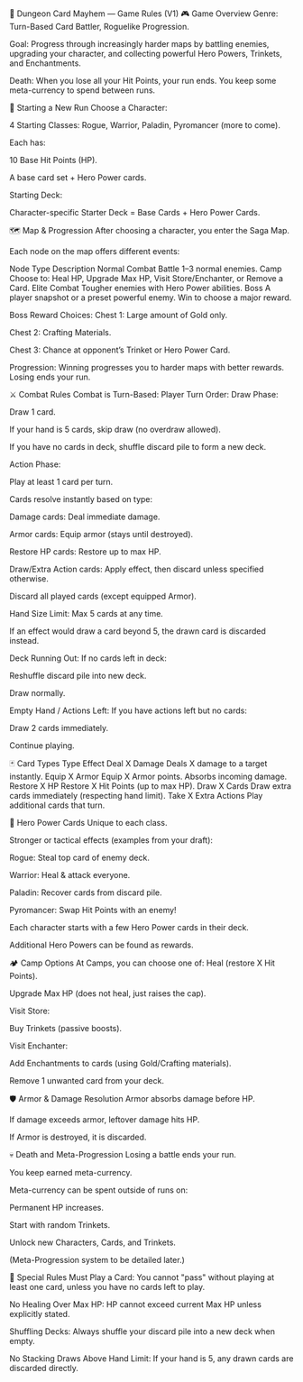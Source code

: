 📜 Dungeon Card Mayhem — Game Rules (V1)
🎮 Game Overview
Genre: Turn-Based Card Battler, Roguelike Progression.


Goal: Progress through increasingly harder maps by battling enemies, upgrading your character, and collecting powerful Hero Powers, Trinkets, and Enchantments.


Death: When you lose all your Hit Points, your run ends. You keep some meta-currency to spend between runs.



👤 Starting a New Run
Choose a Character:


4 Starting Classes: Rogue, Warrior, Paladin, Pyromancer (more to come).


Each has:


10 Base Hit Points (HP).


A base card set + Hero Power cards.


Starting Deck:


Character-specific Starter Deck = Base Cards + Hero Power Cards.



🗺️ Map & Progression
After choosing a character, you enter the Saga Map.


Each node on the map offers different events:


Node Type
Description
Normal Combat
Battle 1–3 normal enemies.
Camp
Choose to: Heal HP, Upgrade Max HP, Visit Store/Enchanter, or Remove a Card.
Elite Combat
Tougher enemies with Hero Power abilities.
Boss
A player snapshot or a preset powerful enemy. Win to choose a major reward.

Boss Reward Choices:
Chest 1: Large amount of Gold only.


Chest 2: Crafting Materials.


Chest 3: Chance at opponent’s Trinket or Hero Power Card.


Progression:
 Winning progresses you to harder maps with better rewards.
 Losing ends your run.

⚔️ Combat Rules
Combat is Turn-Based:
Player Turn Order:
Draw Phase:


Draw 1 card.


If your hand is 5 cards, skip draw (no overdraw allowed).


If you have no cards in deck, shuffle discard pile to form a new deck.


Action Phase:


Play at least 1 card per turn.


Cards resolve instantly based on type:


Damage cards: Deal immediate damage.


Armor cards: Equip armor (stays until destroyed).


Restore HP cards: Restore up to max HP.


Draw/Extra Action cards: Apply effect, then discard unless specified otherwise.


Discard all played cards (except equipped Armor).


Hand Size Limit:
Max 5 cards at any time.


If an effect would draw a card beyond 5, the drawn card is discarded instead.


Deck Running Out:
If no cards left in deck:


Reshuffle discard pile into new deck.


Draw normally.


Empty Hand / Actions Left:
If you have actions left but no cards:


Draw 2 cards immediately.


Continue playing.



🃏 Card Types
Type
Effect
Deal X Damage
Deals X damage to a target instantly.
Equip X Armor
Equip X Armor points. Absorbs incoming damage.
Restore X HP
Restore X Hit Points (up to max HP).
Draw X Cards
Draw extra cards immediately (respecting hand limit).
Take X Extra Actions
Play additional cards that turn.


🧙 Hero Power Cards
Unique to each class.


Stronger or tactical effects (examples from your draft):


Rogue: Steal top card of enemy deck.


Warrior: Heal & attack everyone.


Paladin: Recover cards from discard pile.


Pyromancer: Swap Hit Points with an enemy!


Each character starts with a few Hero Power cards in their deck.


Additional Hero Powers can be found as rewards.



🏕️ Camp Options
At Camps, you can choose one of:
Heal (restore X Hit Points).


Upgrade Max HP (does not heal, just raises the cap).


Visit Store:


Buy Trinkets (passive boosts).


Visit Enchanter:


Add Enchantments to cards (using Gold/Crafting materials).


Remove 1 unwanted card from your deck.



🛡️ Armor & Damage Resolution
Armor absorbs damage before HP.


If damage exceeds armor, leftover damage hits HP.


If Armor is destroyed, it is discarded.



💀 Death and Meta-Progression
Losing a battle ends your run.


You keep earned meta-currency.


Meta-currency can be spent outside of runs on:


Permanent HP increases.


Start with random Trinkets.


Unlock new Characters, Cards, and Trinkets.


(Meta-Progression system to be detailed later.)

🎲 Special Rules
Must Play a Card: You cannot "pass" without playing at least one card, unless you have no cards left to play.


No Healing Over Max HP: HP cannot exceed current Max HP unless explicitly stated.


Shuffling Decks: Always shuffle your discard pile into a new deck when empty.


No Stacking Draws Above Hand Limit: If your hand is 5, any drawn cards are discarded directly.

